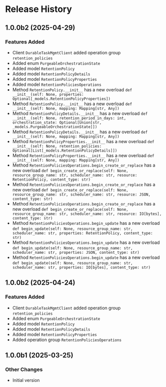 # Release History

## 1.0.0b2 (2025-04-29)

### Features Added

  - Client `DurableTaskMgmtClient` added operation group `retention_policies`
  - Added enum `PurgeableOrchestrationState`
  - Added model `RetentionPolicy`
  - Added model `RetentionPolicyDetails`
  - Added model `RetentionPolicyProperties`
  - Added model `RetentionPoliciesOperations`
  - Method `RetentionPolicy.__init__` has a new overload `def __init__(self: None, properties: Optional[_models.RetentionPolicyProperties])`
  - Method `RetentionPolicy.__init__` has a new overload `def __init__(self: None, mapping: Mapping[str, Any])`
  - Method `RetentionPolicyDetails.__init__` has a new overload `def __init__(self: None, retention_period_in_days: int, orchestration_state: Optional[Union[str, _models.PurgeableOrchestrationState]])`
  - Method `RetentionPolicyDetails.__init__` has a new overload `def __init__(self: None, mapping: Mapping[str, Any])`
  - Method `RetentionPolicyProperties.__init__` has a new overload `def __init__(self: None, retention_policies: Optional[List[_models.RetentionPolicyDetails]])`
  - Method `RetentionPolicyProperties.__init__` has a new overload `def __init__(self: None, mapping: Mapping[str, Any])`
  - Method `RetentionPoliciesOperations.begin_create_or_replace` has a new overload `def begin_create_or_replace(self: None, resource_group_name: str, scheduler_name: str, resource: RetentionPolicy, content_type: str)`
  - Method `RetentionPoliciesOperations.begin_create_or_replace` has a new overload `def begin_create_or_replace(self: None, resource_group_name: str, scheduler_name: str, resource: JSON, content_type: str)`
  - Method `RetentionPoliciesOperations.begin_create_or_replace` has a new overload `def begin_create_or_replace(self: None, resource_group_name: str, scheduler_name: str, resource: IO[bytes], content_type: str)`
  - Method `RetentionPoliciesOperations.begin_update` has a new overload `def begin_update(self: None, resource_group_name: str, scheduler_name: str, properties: RetentionPolicy, content_type: str)`
  - Method `RetentionPoliciesOperations.begin_update` has a new overload `def begin_update(self: None, resource_group_name: str, scheduler_name: str, properties: JSON, content_type: str)`
  - Method `RetentionPoliciesOperations.begin_update` has a new overload `def begin_update(self: None, resource_group_name: str, scheduler_name: str, properties: IO[bytes], content_type: str)`

## 1.0.0b2 (2025-04-24)

### Features Added

  - Client `DurableTaskMgmtClient` added operation group `retention_policies`
  - Added enum `PurgeableOrchestrationState`
  - Added model `RetentionPolicy`
  - Added model `RetentionPolicyDetails`
  - Added model `RetentionPolicyProperties`
  - Added operation group `RetentionPoliciesOperations`

## 1.0.0b1 (2025-03-25)

### Other Changes

  - Initial version
